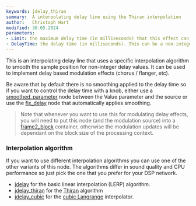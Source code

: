 ```yaml
---
keywords: jdelay_thiran
summary:  A interpolating delay line using the Thiran interpolation
author:   Christoph Hart
modified: 30.05.2024
parameters: 
- Limit: the maximum delay time (in milliseconds) that this effect can use. This will resize the delay buffers and will impact the memory usage of this node.
- DelayTime: the delay time (in milliseconds). This can be a non-integer value will use the interpolation algorithm specified by the node type for calculating the values between samples.
---
```

  
This is an interpolating delay line that uses a specific interpolation algorithm to smooth the sample position for non-integer delay values. It can be used to implement delay based modulation effects (chorus / flanger, etc).

Be aware that by default there is no smoothing applied to the delay time so if you want to control the delay time with a knob, either use a [smoothed_parameter](/scriptnode/list/control/smoothed_parameter) node between the Value parameter and the source or use the [fix_delay](/scriptnode/list/core/fix_delay) node that automatically applies smoothing.

> Note that whenever you want to use this for modulating delay effects, you will need to put this node (and the modulation source) into a [frame2_block](/scriptnode/list/container/frame2_block) container, otherwise the modulation updates will be dependant on the block size of the processing context.

### Interpolation algorithm

If you want to use different interpolation algorithms you can use one of the other variants of this node. The algorithms differ in sound quality and CPU performance so just pick the one that you prefer for your DSP network.

- [jdelay](/scriptnode/list/jdsp/jdelay) for the basic linear interpolation (LERP) algorithm.
- [jdelay_thiran](/scriptnode/list/jdsp/jdelay_thiran) for the [Thiran](https://docs.juce.com/master/structdsp_1_1DelayLineInterpolationTypes_1_1Thiran.html) algorithm
- [jdelay_cubic](/scriptnode/list/jdsp/jdelay_cubic) for the [cubic Langrange](https://docs.juce.com/master/structdsp_1_1DelayLineInterpolationTypes_1_1Lagrange3rd.html) interpolator.
